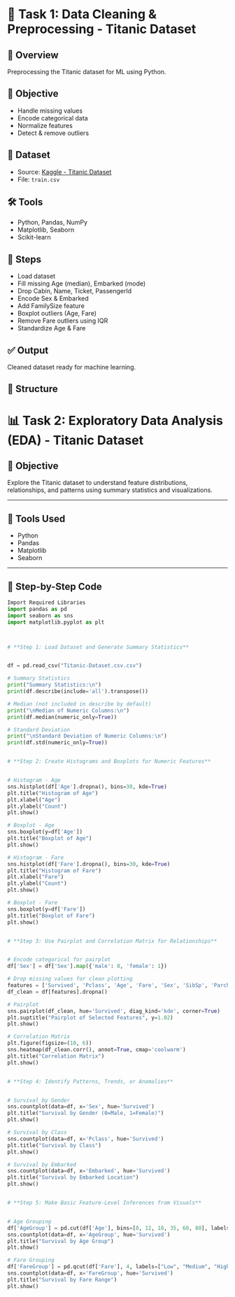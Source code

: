 # 🧹 Task 1: Data Cleaning & Preprocessing - Titanic Dataset

## 📘 Overview
Preprocessing the Titanic dataset for ML using Python.

## 🎯 Objective
- Handle missing values  
- Encode categorical data  
- Normalize features  
- Detect & remove outliers

## 📂 Dataset
- Source: [Kaggle - Titanic Dataset](https://www.kaggle.com/datasets/yasserh/titanic-dataset)  
- File: `train.csv`

## 🛠️ Tools
- Python, Pandas, NumPy  
- Matplotlib, Seaborn  
- Scikit-learn

## 🧪 Steps
- Load dataset  
- Fill missing Age (median), Embarked (mode)  
- Drop Cabin, Name, Ticket, PassengerId  
- Encode Sex & Embarked  
- Add FamilySize feature  
- Boxplot outliers (Age, Fare)  
- Remove Fare outliers using IQR  
- Standardize Age & Fare

## ✅ Output
Cleaned dataset ready for machine learning.

## 📁 Structure




# 📊 Task 2: Exploratory Data Analysis (EDA) - Titanic Dataset

## 🎯 Objective
Explore the Titanic dataset to understand feature distributions, relationships, and patterns using summary statistics and visualizations.

---

## 🧰 Tools Used
- Python
- Pandas
- Matplotlib
- Seaborn

---

## 🧪 Step-by-Step Code

```python
Import Required Libraries
import pandas as pd
import seaborn as sns
import matplotlib.pyplot as plt



# **Step 1: Load Dataset and Generate Summary Statistics**


df = pd.read_csv("Titanic-Dataset.csv.csv")

# Summary Statistics
print("Summary Statistics:\n")
print(df.describe(include='all').transpose())

# Median (not included in describe by default)
print("\nMedian of Numeric Columns:\n")
print(df.median(numeric_only=True))

# Standard Deviation
print("\nStandard Deviation of Numeric Columns:\n")
print(df.std(numeric_only=True))


# **Step 2: Create Histograms and Boxplots for Numeric Features**


# Histogram - Age
sns.histplot(df['Age'].dropna(), bins=30, kde=True)
plt.title("Histogram of Age")
plt.xlabel("Age")
plt.ylabel("Count")
plt.show()

# Boxplot - Age
sns.boxplot(y=df['Age'])
plt.title("Boxplot of Age")
plt.show()

# Histogram - Fare
sns.histplot(df['Fare'].dropna(), bins=30, kde=True)
plt.title("Histogram of Fare")
plt.xlabel("Fare")
plt.ylabel("Count")
plt.show()

# Boxplot - Fare
sns.boxplot(y=df['Fare'])
plt.title("Boxplot of Fare")
plt.show()


# **Step 3: Use Pairplot and Correlation Matrix for Relationships**


# Encode categorical for pairplot
df['Sex'] = df['Sex'].map({'male': 0, 'female': 1})

# Drop missing values for clean plotting
features = ['Survived', 'Pclass', 'Age', 'Fare', 'Sex', 'SibSp', 'Parch']
df_clean = df[features].dropna()

# Pairplot
sns.pairplot(df_clean, hue='Survived', diag_kind='kde', corner=True)
plt.suptitle("Pairplot of Selected Features", y=1.02)
plt.show()

# Correlation Matrix
plt.figure(figsize=(10, 6))
sns.heatmap(df_clean.corr(), annot=True, cmap='coolwarm')
plt.title("Correlation Matrix")
plt.show()


# **Step 4: Identify Patterns, Trends, or Anomalies**


# Survival by Gender
sns.countplot(data=df, x='Sex', hue='Survived')
plt.title("Survival by Gender (0=Male, 1=Female)")
plt.show()

# Survival by Class
sns.countplot(data=df, x='Pclass', hue='Survived')
plt.title("Survival by Class")
plt.show()

# Survival by Embarked
sns.countplot(data=df, x='Embarked', hue='Survived')
plt.title("Survival by Embarked Location")
plt.show()


# **Step 5: Make Basic Feature-Level Inferences from Visuals**


# Age Grouping
df['AgeGroup'] = pd.cut(df['Age'], bins=[0, 12, 18, 35, 60, 80], labels=["Child", "Teen", "YoungAdult", "Adult", "Senior"])
sns.countplot(data=df, x='AgeGroup', hue='Survived')
plt.title("Survival by Age Group")
plt.show()

# Fare Grouping
df['FareGroup'] = pd.qcut(df['Fare'], 4, labels=["Low", "Medium", "High", "Very High"])
sns.countplot(data=df, x='FareGroup', hue='Survived')
plt.title("Survival by Fare Range")
plt.show()
